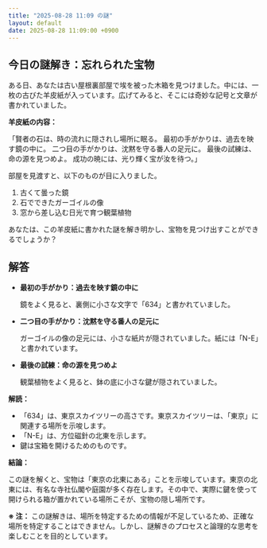 ```yaml
---
title: "2025-08-28 11:09 の謎"
layout: default
date: 2025-08-28 11:09:00 +0900
---
```

## 今日の謎解き：忘れられた宝物

ある日、あなたは古い屋根裏部屋で埃を被った木箱を見つけました。中には、一枚の古びた羊皮紙が入っています。広げてみると、そこには奇妙な記号と文章が書かれていました。

**羊皮紙の内容：**

「賢者の石は、時の流れに隠されし場所に眠る。
  最初の手がかりは、過去を映す鏡の中に。
  二つ目の手がかりは、沈黙を守る番人の足元に。
  最後の試練は、命の源を見つめよ。
  成功の暁には、光り輝く宝が汝を待つ。」

部屋を見渡すと、以下のものが目に入りました。

1.  古くて曇った鏡
2.  石でできたガーゴイルの像
3.  窓から差し込む日光で育つ観葉植物

あなたは、この羊皮紙に書かれた謎を解き明かし、宝物を見つけ出すことができるでしょうか？

## 解答

*   **最初の手がかり：過去を映す鏡の中に**

    鏡をよく見ると、裏側に小さな文字で「634」と書かれていました。

*   **二つ目の手がかり：沈黙を守る番人の足元に**

    ガーゴイルの像の足元には、小さな紙片が隠されていました。紙には「N-E」と書かれています。

*   **最後の試練：命の源を見つめよ**

    観葉植物をよく見ると、鉢の底に小さな鍵が隠されていました。

**解読：**

*   「634」は、東京スカイツリーの高さです。東京スカイツリーは、「東京」に関連する場所を示唆します。
*   「N-E」は、方位磁針の北東を示します。
*   鍵は宝箱を開けるためのものです。

**結論：**

この謎を解くと、宝物は「東京の北東にある」ことを示唆しています。東京の北東には、有名な寺社仏閣や庭園が多く存在します。その中で、実際に鍵を使って開けられる箱が置かれている場所こそが、宝物の隠し場所です。

**※ 注：** この謎解きは、場所を特定するための情報が不足しているため、正確な場所を特定することはできません。しかし、謎解きのプロセスと論理的な思考を楽しむことを目的としています。
